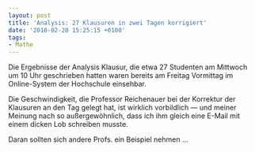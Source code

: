 ```yaml
---
layout: post
title: 'Analysis: 27 Klausuren in zwei Tagen korrigiert'
date: '2010-02-20 15:25:15 +0100'
tags:
- Mathe
---
```

<p>Die Ergebnisse der Analysis Klausur, die etwa 27 Studenten am Mittwoch um 10 Uhr geschrieben hatten waren bereits am Freitag Vormittag im Online-System der Hochschule einsehbar. </p>
<p>Die Geschwindigkeit, die Professor Reichenauer bei der Korrektur der Klausuren an den Tag gelegt hat, ist wirklich vorbildlich &mdash; und meiner Meinung nach so außergewöhnlich, dass ich ihm gleich eine E-Mail mit einem dicken Lob schreiben musste. </p>
<p>Daran sollten sich andere Profs. ein Beispiel nehmen ...</p>
